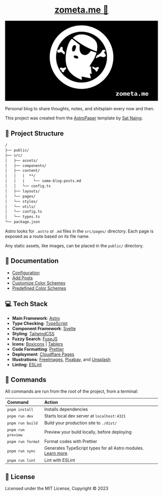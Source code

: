 <h1 align="center">
  <a href="https://zometa.me" target="_blank">
    zometa.me 👻
  </a>
</h1>

[![og-flag](./public/site-og.png)](https://zometa.me)

Personal blog to share thoughts, notes, and shitsplain every now and then.

This project was created from the [AstroPaper](https://github.com/satnaing/astro-paper) template by [Sat Naing](https://github.com/satnaing).

## 🚀 Project Structure

```bash
/
├── public/
├── src/
│   ├── assets/
│   ├── components/
│   ├── content/
│   │   |  **/
│   │   |    └── some-blog-posts.md
│   │   └── config.ts
│   ├── layouts/
│   └── pages/
│   └── styles/
│   └── utils/
│   └── config.ts
│   └── types.ts
└── package.json
```

Astro looks for `.astro` or `.md` files in the `src/pages/` directory. Each page is exposed as a route based on its file name.

Any static assets, like images, can be placed in the `public/` directory.

## 📖 Documentation

- [Configuration](https://astro-paper.pages.dev/posts/how-to-configure-astropaper-theme/)
- [Add Posts](https://astro-paper.pages.dev/posts/adding-new-posts-in-astropaper-theme/)
- [Customize Color Schemes](https://astro-paper.pages.dev/posts/customizing-astropaper-theme-color-schemes/)
- [Predefined Color Schemes](https://astro-paper.pages.dev/posts/predefined-color-schemes/)

## 💻 Tech Stack

- **Main Framework**: [Astro](https://astro.build/)
- **Type Checking**: [TypeScript](https://www.typescriptlang.org/)
- **Component Framework**: [Svelte](https://svelte.dev/)
- **Styling**: [TailwindCSS](https://tailwindcss.com/)
- **Fuzzy Search**: [FuseJS](https://fusejs.io/)
- **Icons**: [Boxicons](https://boxicons.com/) | [Tablers](https://tabler-icons.io/)
- **Code Formatting**: [Prettier](https://prettier.io/)
- **Deployment**: [Cloudflare Pages](https://pages.cloudflare.com/)
- **Illustrations**: [FreeImages](https://www.freeimages.com), [Pixabay](https://pixabay.com/), and [Unsplash](https://unsplash.com/)
- **Linting**: [ESLint](https://eslint.org)

## 🧞 Commands

All commands are run from the root of the project, from a terminal:

| Command            | Action                                                                                                                           |
| :----------------- | :------------------------------------------------------------------------------------------------------------------------------- |
| `pnpm install`     | Installs dependencies                                                                                                            |
| `pnpm run dev`     | Starts local dev server at `localhost:4321`                                                                                      |
| `pnpm run build`   | Build your production site to `./dist/`                                                                                          |
| `pnpm run preview` | Preview your build locally, before deploying                                                                                     |
| `pnpm run format`  | Format codes with Prettier                                                                                                       |
| `pnpm run sync`    | Generates TypeScript types for all Astro modules. [Learn more](https://docs.astro.build/en/reference/cli-reference/#astro-sync). |
| `pnpm run lint`    | Lint with ESLint                                                                                                                 |

## 📜 License

Licensed under the MIT License, Copyright © 2023
